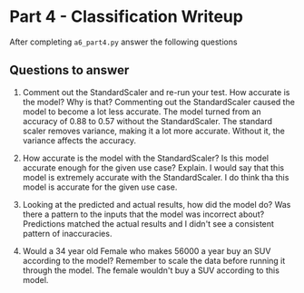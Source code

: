 # Part 4 - Classification Writeup

After completing `a6_part4.py` answer the following questions

## Questions to answer

1. Comment out the StandardScaler and re-run your test. How accurate is the model? Why is that?
    Commenting out the StandardScaler caused the model to become a lot less accurate. The model turned from an accuracy of 0.88 to 0.57 without the StandardScaler. The standard scaler removes variance, making it a lot more accurate. Without it, the variance affects the accuracy.

2. How accurate is the model with the StandardScaler? Is this model accurate enough for the given use case? Explain.
    I would say that this model is extremely accurate with the StandardScaler. I do think tha this model is accurate for the given use case.

3. Looking at the predicted and actual results, how did the model do? Was there a pattern to the inputs that the model was incorrect about?
    Predictions matched the actual results and I didn't see a consistent pattern of inaccuracies. 
4. Would a 34 year old Female who makes 56000 a year buy an SUV according to the model? Remember to scale the data before running it through the model.
    The female wouldn't buy a SUV according to this model.

